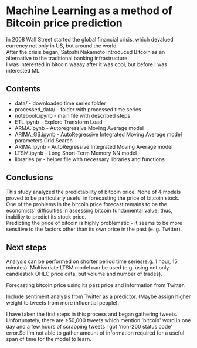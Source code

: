 # Machine Learning as a method of Bitcoin price prediction


In 2008 Wall Street started the global financial crisis, which devalued currency not only in US, but around the world.<br>
After the crisis began, Satoshi Nakamoto introduced Bitcoin as an alternative to the traditional banking infrastructure.<br>
I was interested in bitcoin waaay after it was cool, but before I was interested ML.

## Contents
  * data/ - downloaded time series folder
  * processed_data/ - folder with processed time series
  * notebook.ipynb - main file with described steps  
  * ETL.ipynb - Explore Transform Load
  * ARMA.ipynb - Autoregressive Moving Average model
  * ARIMA_GS.ipynb - AutoRegressive Integrated Moving Average model parameters Grid Search
  * ARIMA.ipynb - AutoRegressive Integrated Moving Average model
  * LTSM.ipynb - Long Short-Term Memory NN model
  * libraries.py - helper file with necessary libraries and functions


## Conclusions

This study analyzed the predictability of bitcoin price. None of 4 models proved to be particularly useful in forecasting the price of bitcoin stock.<br>
One of the problems in the bitcoin price forecast remains to be the economists' difficulties in assessing bitcoin fundamental value; thus, inability to predict its stock price.<br>
Predicting the price of bitcoin is highly problematic - it seems to be more sensitive to the factors other than its own price in the past (e. g. Twitter).


## Next steps

Analysis can be performed on shorter period time series(e.g. 1 hour, 15 minutes).
Multivariate LTSM model can be used (e.g. using not only candlestick OHLC price data, but volume and number of trades).<br>

Forecasting bitcoin price using its past price and information from Twitter.<br>

Include sentiment analysis from Twitter as a predictor. (Maybe assign higher weight to tweets from more influential people).<br>

I have taken the first steps in this process and began gathering tweets. 
Unfortunately, there are >50,000 tweets which mention 'bitcoin' word in one day and a few hours of scrapping tweets I got 'non-200 status code' error.So I'm not able to gather amount of information required for a useful span of time for the model to learn.

